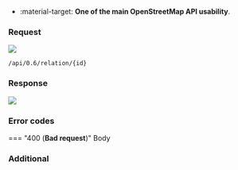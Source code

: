 <div class="grid cards" markdown>

- :material-target: **One of the main OpenStreetMap API usability**.

</div>

### Request

![](https://img.shields.io/badge/PUT-lightblue)

```
/api/0.6/relation/{id}
```

### Response

![](https://img.shields.io/badge/Response-200%20OK-brightgreen)

### Error codes

=== "400 (**Bad request**)"
    Body

### Additional